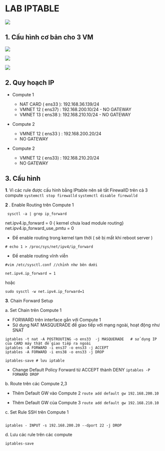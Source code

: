 # LAB IPTABLE

![](https://image.ibb.co/bVs9Oe/iptables.png)


## 1. Cấu hình cơ bản cho 3 VM
![](https://image.ibb.co/hVctGz/compute_1.png)

![](https://image.ibb.co/jQO8Gz/compute_2.png)

![](https://image.ibb.co/c8W9pK/compute_4.png)


## 2. Quy hoạch IP 

- Compute 1 
	- NAT CARD ( ens33 ): 192.168.36.139/24
	- VMNET 12 ( ens37)  : 192.168.200.10/24	- NO GATEWAY
	- VMNET 13 ( ens38 ): 192.168.210.10/24 - NO GATEWAY

- Compute 2
	- VMNET 12 ( ens33  ) : 192.168.200.20/24
	- NO GATEWAY

- Compute 2
	- VMNET 12 ( ens33)  : 192.168.210.20/24
	- NO GATEWAY


## 3. Cấu hình

**1**.  Vì các rule được cấu hình bằng IPtable nên sẽ tắt FirewallD trên cả 3 compute 
`systemctl stop firewalld`
`systemctl disable firewalld`

**2** . Enable Routing trên Compute 1

```
 sysctl -a | grep ip_forward
```

net.ipv4.ip_forward = 0 { kernel chưa load module routing}  
net.ipv4.ip_forward_use_pmtu = 0

+ Để enable routing trong kernel tạm thời ( sẽ bị mất khi reboot server )

```
# echo 1 > /proc/sys/net/ipv4/ip_forward

```
+ Để enable routing vĩnh viễn

```
#vim /etc/sysctl.conf //chỉnh như bên dưới 

net.ipv4.ip_forward = 1
```
hoặc

```
sudo sysctl -w net.ipv4.ip_forward=1
```


**3**. Chain Forward Setup

a. Set Chain trên Compute 1

- FORWARD trên interface gắn với Compute 1
- Sử dụng NAT MASQUERADE để giao tiếp với mạng ngoài, hoạt động như SNAT
```
iptables -t nat -A POSTROUTING -o ens33  -j MASQUERADE	 # sử dụng IP của CARD máy thật để giao tiếp ra ngoài
iptables -A FORWARD -i ens37 -o ens33 -j ACCEPT
iptables -A FORWARD -i ens38 -o ens33 -j DROP

iptables-save # lưu iptable
```

- Change Default Policy Forward từ ACCEPT thành DENY
`iptables -P FORWARD DROP`
 
b. Route trên các Compute 2,3

 - Thêm Default GW vào Compute 2
 `route add default gw 192.168.200.10` 

- Thêm Default GW của Compute 3
`route add default gw 192.168.210.10`

c. Set Rule SSH trên Compute 1

```

iptables - INPUT -s 192.168.200.20 --dport 22 -j DROP

```

d. Lưu các rule trên các compute

`iptables-save`
